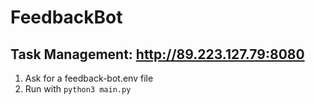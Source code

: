 # FeedbackBot
 
## Task Management: http://89.223.127.79:8080

1. Ask for a feedback-bot.env file
2. Run with `python3 main.py`

